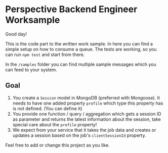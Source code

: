 # Perspective Backend Engineer Worksample

Good day!

This is the code part to the written work sample. In here you can find a simple setup on how to consume a queue. 
The tests are working, so you can run `npm test` and start from there.

In the `/samples` folder you can find multiple sample messages which you can feed to your system. 


## Goal
1. You create a `Session` model in MongoDB (preferred with Mongoose). It needs to have one added property `profile` which type this property has is not defined. (You can define it)
2. You provide one function / query / aggregation which gets a session ID as parameter and returns the latest information about the session, take special care about the `profile` property!
3. We expect from your service that it takes the job data and creates or updates a session based on the job's `clientSessionId` property.

Feel free to add or change this project as you like.


